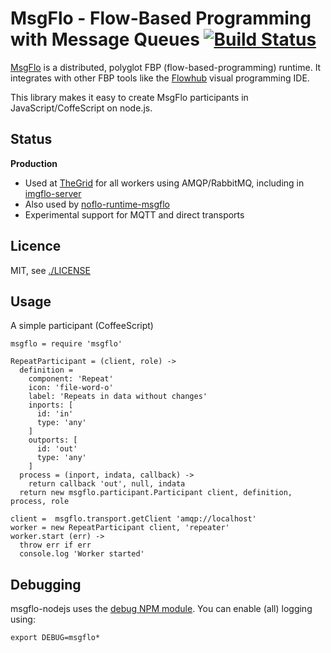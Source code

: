 MsgFlo - Flow-Based Programming with Message Queues [![Build Status](https://travis-ci.org/msgflo/msgflo-nodejs.svg?branch=master)](https://travis-ci.org/msgflo/msgflo-nodejs)
===================================================

[MsgFlo](https://github.com/msgflo/msgflo) is a distributed, polyglot FBP (flow-based-programming)
runtime. It integrates with other FBP tools like the [Flowhub](http://flowhub.io) visual programming IDE.

This library makes it easy to create MsgFlo participants in JavaScript/CoffeScript on node.js.

## Status

**Production**

* Used at [TheGrid](https://thegrid.io) for all workers using AMQP/RabbitMQ,
including in [imgflo-server](https://github.com/jonnor/imgflo-server)
* Also used by [noflo-runtime-msgflo](https://github.com/noflo/noflo-runtime-msgflo)
* Experimental support for MQTT and direct transports

## Licence

MIT, see [./LICENSE](./LICENSE)

## Usage

A simple participant (CoffeeScript)

    msgflo = require 'msgflo'

    RepeatParticipant = (client, role) ->
      definition =
        component: 'Repeat'
        icon: 'file-word-o'
        label: 'Repeats in data without changes'
        inports: [
          id: 'in'
          type: 'any'
        ]
        outports: [
          id: 'out'
          type: 'any'
        ]
      process = (inport, indata, callback) ->
        return callback 'out', null, indata
      return new msgflo.participant.Participant client, definition, process, role

    client =  msgflo.transport.getClient 'amqp://localhost'
    worker = new RepeatParticipant client, 'repeater'
    worker.start (err) ->
      throw err if err
      console.log 'Worker started'


## Debugging

msgflo-nodejs uses the [debug NPM module](https://www.npmjs.com/package/debug).
You can enable (all) logging using:

    export DEBUG=msgflo*

